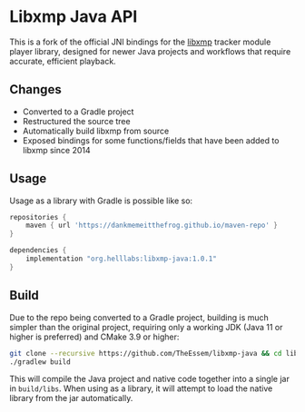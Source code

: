 # Libxmp Java API

This is a fork of the official JNI bindings for the [libxmp](https://github.com/libxmp/libxmp) tracker module player library, designed for newer Java projects and workflows that require accurate, efficient playback.

## Changes
- Converted to a Gradle project
- Restructured the source tree
- Automatically build libxmp from source
- Exposed bindings for some functions/fields that have been added to libxmp since 2014

## Usage
Usage as a library with Gradle is possible like so:
```groovy
repositories {
    maven { url 'https://dankmemeitthefrog.github.io/maven-repo' }
}

dependencies {
    implementation "org.helllabs:libxmp-java:1.0.1"
}
```

## Build

Due to the repo being converted to a Gradle project, building is much simpler than the original project, requiring only a working JDK (Java 11 or higher is preferred) and CMake 3.9 or higher:
```sh
git clone --recursive https://github.com/TheEssem/libxmp-java && cd libxmp-java
./gradlew build
```

This will compile the Java project and native code together into a single jar in `build/libs`. When using as a library, it will attempt to load the native library from the jar automatically.